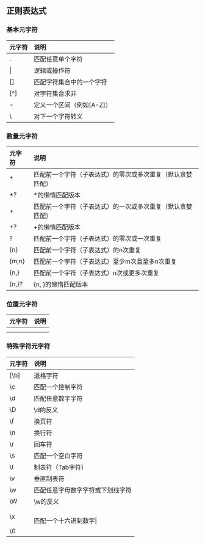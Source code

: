## 正则表达式
### 基本元字符
| **元字符** | **说明**          |
| :------ | :-------------- |
| .       | 匹配任意单个字符        |
| \|      | 逻辑或操作符          |
| []      | 匹配字符集合中的一个字符    |
| [^]     | 对字符集合求非         |
| -       | 定义一个区间（例如[A-Z]） |
| \       | 对下一个字符转义        |
### 数量元字符
| **元字符** | **说明**                        |
| :------ | :---------------------------- |
| *       | 匹配前一个字符（子表达式）的零次或多次重复（默认贪婪匹配） |
| \*?     | \*的懒惰匹配版本                     |
| +       | 匹配前一个字符（子表达式）的一次或多次重复（默认贪婪匹配） |
| +?      | +的懒惰匹配版本                      |
| ?       | 匹配前一个字符（子表达式）的零次或一次重复         |
| {n}     | 匹配前一个字符（子表达式）的n次重复            |
| {m,n}   | 匹配前一个字符（子表达式）至少m次且至多n次重复      |
| {n,}    | 匹配前一个字符（子表达式）n次或更多次重复         |
| {n,}?   | {n, }的懒惰匹配版本                  |
### 位置元字符
| **元字符** | **说明** |
| :------ | :----- |
|         |        |
|         |        |
### 特殊字符元字符
| **元字符**  | **说明**           |
| :------- | :--------------- |
| [\b]<br> | 退格字符             |
| \c       | 匹配一个控制字符         |
| \d       | 匹配任意数字字符         |
| \D       | \d的反义            |
| \f       | 换页符              |
| \n       | 换行符              |
| \r       | 回车符              |
| \s       | 匹配一个空白字符         |
| \t       | 制表符（Tab字符）       |
| \v       | 垂直制表符            |
| \w       | 匹配任意字母数字字符或下划线字符 |
| \W       | \w的反义            |
| \x       | <br>匹配一个十六进制数字\| |
| \0       |                  |
